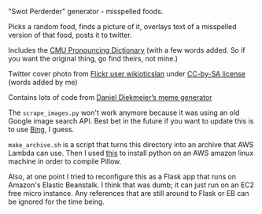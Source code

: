 "Swot Perderder" generator - misspelled foods.

Picks a random food, finds a picture of it, overlays text of a misspelled
version of that food, posts it to twitter.

Includes the [CMU Pronouncing Dictionary](http://www.speech.cs.cmu.edu/cgi-bin/cmudict)
(with a few words added. So if you want the original thing, go find theirs, not
mine.)

Twitter cover photo from [Flickr user wikioticslan](https://flic.kr/p/8MKF4C)
under [CC-by-SA license](https://creativecommons.org/licenses/by-sa/2.0/)
(words added by me)

Contains lots of code from [Daniel Diekmeier’s meme generator](https://github.com/danieldiekmeier/memegenerator)

The `scrape_images.py` won't work anymore because it was using an old Google
image search API. Best bet in the future if you want to update this is to use
[Bing](https://msdn.microsoft.com/en-us/library/dn760791(v=bsynd.50).aspx), I
guess.

`make_archive.sh` is a script that turns this directory into an archive that
AWS Lambda can use.
Then I used [this](https://docs.aws.amazon.com/lambda/latest/dg/with-s3-example-deployment-pkg.html#with-s3-example-deployment-pkg-python) to install python on an AWS amazon linux machine in order to compile Pillow.

Also, at one point I tried to reconfigure this as a Flask app that runs on Amazon's Elastic Beanstalk. I think that was dumb; it can just run on an EC2 free micro instance. Any references that are still around to Flask or EB can be ignored for the time being.
